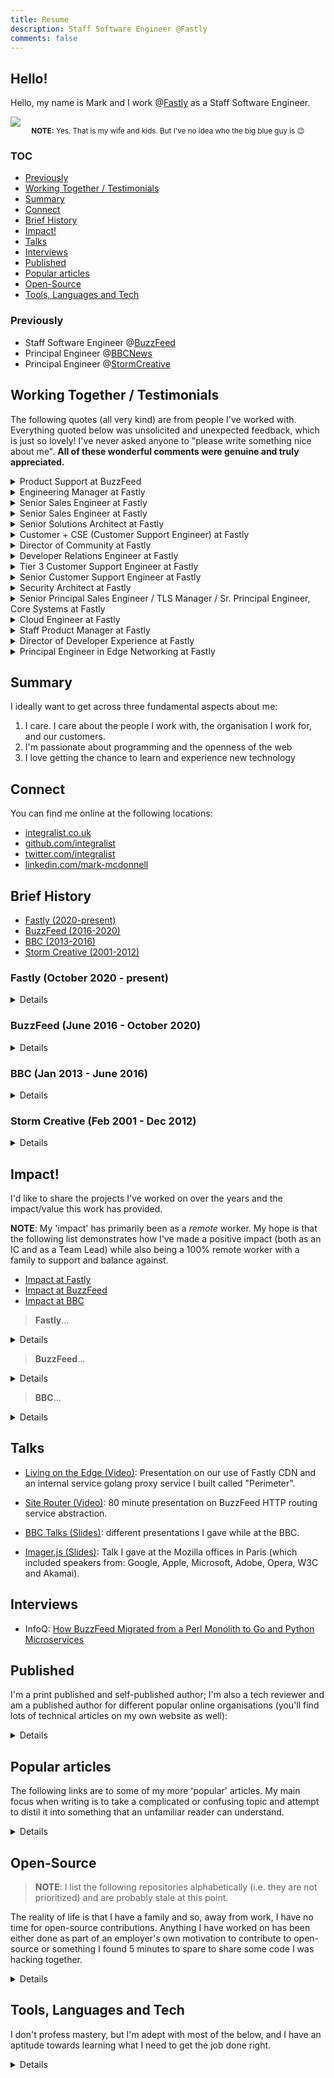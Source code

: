 ```yaml
---
title: Resume
description: Staff Software Engineer @Fastly
comments: false
---
```


## Hello!

Hello, my name is Mark and I work @[Fastly](https://www.fastly.com/) as a Staff Software Engineer.

<img src="../images/profile-2024.jpg" class="profile">
<center><small><b>NOTE:</b> Yes. That is my wife and kids. But I've no idea who the big blue guy is 😉</small></center>

### TOC

- [Previously](#previously)
- [Working Together / Testimonials](#working-together--testimonials)
- [Summary](#summary)
- [Connect](#connect)
- [Brief History](#brief-history)
- [Impact!](#impact)
- [Talks](#talks)
- [Interviews](#interviews)
- [Published](#published)
- [Popular articles](#popular-articles)
- [Open-Source](#open-source)
- [Tools, Languages and Tech](#tools-languages-and-tech)

### Previously

- Staff Software Engineer @[BuzzFeed](http://www.buzzfeed.com/)
- Principal Engineer @[BBCNews](http://www.bbcnews.co.uk/news)
- Principal Engineer @[StormCreative](http://www.stormcreative.co.uk/)


## Working Together / Testimonials

The following quotes (all very kind) are from people I've worked with. Everything quoted below was unsolicited and unexpected feedback, which is just so lovely! I've never asked anyone to "please write something nice about me". **All of these wonderful comments were genuine and truly appreciated.**

<details>
 <summary>Product Support at BuzzFeed</summary>

  > "As smart as developers are, they are not always good at explaining things in a way that makes human sense. not you. you are an exception. you are A+"  
  >
  > -- Product Support at BuzzFeed.
  
  I ❤️ this feedback. It came from someone I was mentoring. She was interested in getting a better understanding of how to design and architect software systems, and also how to know what types of questions she should ask when investigating technical incidents.
  
  Her feedback also hints at something bigger which I strive for: to help others to do their best work and to push/promote the good work other engineers do (including those from either a diverse background or minority).
</details>

<details>
 <summary>Engineering Manager at Fastly</summary>

  > "Hi Mark, your name keeps coming up (in a good way 😉) and I wanted to put a face to a name. Folks on the team like working with you. You're responsive and provide good and timely feedback."
  >
  > -- Engineering Manager at Fastly.
  
  I always aim to build meaningful relationships with the people I work with across an organisation. In doing so I hope to ensure that we are able to work as a cohesive unit, and provide great value to our users. But ultimately I like to be helpful (it makes me feel good), so this was a nice bit of unexpected feedback ❤️
</details>

<details>
 <summary>Senior Sales Engineer at Fastly</summary>

  > "Thanks, I'm amazed that you always deliver top notch answers."
  >
  > -- Senior Sales Engineer at Fastly.
  
  Funnily enough I actually _didn't_ have the answer they needed. I wanted to redirect this person to where I thought would be the best place for them to get a solution (so it included as much historical context, and as many signposts, as I could provide). 

A kind smile, a compassionate ear, and a bit of effort goes a long way in life.
</details>

<details>
 <summary>Senior Sales Engineer at Fastly</summary>

  > "Hey Man… you are a true powerhouse in fixing issues and handling customers… i’m truly impressed by you! Thanks and keep it up!"
  >
  > -- Senior Sales Engineer at Fastly.
  
  I work hard to ensure customers get the support they need. This feedback was the result of another example of my work ethic.
</details>

<details>
 <summary>Senior Solutions Architect at Fastly</summary>

  > Hey Mark, thanks again for releasing the 4.0.0 version, last week! The customer already provided positive feedback. It's a pleasure to work in such a smooth way! 🙇
  >
  > -- Senior Solutions Architect at Fastly.
  
  In this case my colleague was unfamiliar with writing Go and he was trying to contribute to a couple of different code bases that I was the core maintainer of, and for which I was helping guide him through and supporting/educating him on the various technical aspects of. It was a small change but one I really appreciated him taking the time to dig in and help implement.
</details>

<details>
 <summary>Customer + CSE (Customer Support Engineer) at Fastly</summary>

  > Thank you for your output and all the information you've provided. We really appreciate it. We have applied your latest release on all our production environments and it's looking great and there are no unexpected diffs in our Terraform plans anymore. Again, thank you for your time and your help to understand and resolve this issue as your insights were really helpful.
  >
  > -- Customer
  >
  > Hey Mark, just wanted to say thanks a lot for helping out with the Terraform issue, really appreciated! 🙂
  >
  > -- CSE (Customer Support Engineer) at Fastly
  
  We had a strange bug materialize in the Fastly Terraform provider that was causing some issues for customers. I investigated on behalf of CSE as I'm the core SME (Subject Matter Expert) for Terraform and I not only resolved the specific issue but managed to identify a couple of other unnoticed bugs elsewhere in the system which I worked cross-team to help get resolved.
  
  It was important to me that this customer (like all our customers) got their issues resolved as quickly as possible, with frequent updates to keep them in the loop and extra detailed explanations so they were better informed. It was a tough set of bugs to identify but I was pleased for the customer when they confirmed their services were all good again.
</details>

<details>
 <summary>Director of Community at Fastly</summary>

  > I want to call out this great thread in the fastly dev forum and give a huge bravo to @integralist for being there, being responsive, and guiding the customer to the solution. Overall the thread is `:chefkiss:` because... 
  >
  > * It makes for a great image optimization use case/support-driven tutorial.
  > * Is a display of how engaged our dev rel team is with the Community.
  > * Is a display of how smart and kind our users are.
  > * Uses the Fastly platform tools (like https://fiddle.fastly.dev/) to show our work!
  >
  > -- Director of Community at Fastly
  
  This was a really nice (and unexpected) compliment. I like to go the extra mile to ensure customers feel seen/heard and that they're supported (even if it means I can't give them an immediate answer and need to refer to another team's expertise first).
</details>

<details>
 <summary>Developer Relations Engineer at Fastly</summary>

  > I just wanted to say that the care and attention you're putting into this work is making me enjoy my work, and I appreciate you. 
  >
  > -- Developer Relations Engineer at Fastly
  
  I was touched by this feedback as I had been battling a particularly difficult project and this came at a time where I was emotionally and mentally exhausted. Just the pickup I needed 💖
</details>

<details>
 <summary>Tier 3 Customer Support Engineer at Fastly</summary>

  > I want to thank @integralist for always answering any questions I (or others) have with so much detail and attention. Your answers usually long and full of thought and for that I am extremely grateful!
  >
  > -- Tier 3 Customer Support Engineer at Fastly
  
  This was posted in a Fastly #gratitude Slack channel and got lots of nice emoji reactions to go with it 💖
</details>

<details>
 <summary>Senior Customer Support Engineer at Fastly</summary>

  > Thank you so much Mark for going above and beyond. I appreciate the details you provided.
  >
  > <...later the next day...>
  >
  > Wow, this is amazing work Mark! Thank you so much for this thorough analysis.
  >
  > -- Senior Customer Support Engineer at Fastly
  
  A customer had reported an issue that we initially were not able to replicate. But after some thorough debugging (through _multiple_ internal systems) I was able to identify, explain, and document the source of the problem, then provide a resolution for the customer.
</details>

<details>
 <summary>Security Architect at Fastly</summary>

  > Man, it’s nice working with you
  >
  > -- Security Architect at Fastly
  
  This certainly came out of nowhere 🙂. He needed a bunch of information related to some security work I was doing (I was [implementing SSO Single Sign-On using an OAuth PKCE flow for Fastly's CLI tool](https://github.com/fastly/cli/pull/1010)) so I gave it to him whilst also pointing out some oddities about the platform that I felt should be addressed.
</details>

<details>
 <summary>Senior Principal Sales Engineer / TLS Manager / Sr. Principal Engineer, Core Systems at Fastly</summary>

  > I wanted to share feedback from `<NAME>` of `<LARGE_CUSTOMER_IM_NOT_ALLOWED_TO_NAME>` to give you positive feedback on our Terraform provider vs `<COMPETITOR>`'s: 
  > 
  > "team were quite shocked at the difference between `<COMPETITOR>`'s Terraform approach and Fastly....Fastly was a lot simpler, and just as powerful. Express my gratitude to the team for making the Terraform provider so awesome!"
  >
  > -- Senior Principal Sales Engineer at Fastly.
  > 
  > It’s all @Integralist 😅
  > 
  > -- TLS Manager at Fastly
  > 
  > THIS 🔼
  > 
  > -- Sr. Principal Engineer, Core Systems
  >
  > Piling on here with `<ANOTHER_LARGE_CUSTOMER>` giving kudos to the TF provider. 🙂
  >
  > -- Cloud Engineering Manager
  
  I'm very grateful for this feedback, both from the customer and from my colleagues as I had been working really hard on improving the Terraform provider and up until that point hadn't felt that any one had noticed or cared, and so this helped boost my confidence in what I had been doing. 💛
</details>

<details>
 <summary>Cloud Engineer at Fastly</summary>

  > This level of investigation deserves a medal @integralist. Thank you so much for your time and deduction!
  >
  > -- Cloud Engineer at Fastly.
  
  A question was raised, which wasn't relevant to the channel it was brought up in but I didn't want this person to go away without the appropriate support. So as well as redirecting them to the correct channel and explaining why I was redirecting them, I then proceeded to explain the steps/processes I follow when trying to figure out the thing they were asking about. This led to a long thread of details and links to code and documentation. As much as I could provide as a helpful send off.
</details>

<details>
 <summary>Staff Product Manager at Fastly</summary>

  > Your code review is itself a work of art! Is there a hall of fame for code reviews.
  >
  > -- Staff Product Manager at Fastly.
  
  I take a lot of care in my PR reviews 😊.
</details>

<details>
 <summary>Director of Developer Experience at Fastly</summary>

  > Look… that was f***ing impressive. 👏  
  > Thank you so much!
  >
  > -- Director of Developer Experience at Fastly.
  
  A customer was having issues with one of our tools when using Windows. Fastly
  pulled out all the stops to get me the access I needed to investigate and
  debug the issue properly and I was able to get a fix in place in a few hours,
  helping the customer realise what an asset Fastly is to their workflow.
</details>

<details>
 <summary>Principal Engineer in Edge Networking at Fastly</summary>

  > You demonstrate, year in and year out, an excellent capacity to learn new
  > systems and languages, pick up the responsibility of managing and being
  > responsible for parts of our stack and technology and it looks like you work
  > smoothly and effortlessly with our colleagues both in person / zoom and in
  > slack / Jira / pull requests.  Thank you also for your regular, consistent
  > contributions and easy-going working demeanor.  This is the sort of
  > collegial professionalism and competence that makes Fastly a great place to
  > work.
  >
  > -- Principal Engineer in Edge Networking at Fastly.
</details>

## Summary

I ideally want to get across three fundamental aspects about me:

1. I care. I care about the people I work with, the organisation I work for, and our customers.
2. I'm passionate about programming and the openness of the web
3. I love getting the chance to learn and experience new technology

## Connect

You can find me online at the following locations:

- [integralist.co.uk](http://www.integralist.co.uk/)
- [github.com/integralist](https://github.com/integralist)
- [twitter.com/integralist](http://www.twitter.com/integralist)
- [linkedin.com/mark-mcdonnell](https://www.linkedin.com/in/mark-mcdonnell-08800565)

## Brief History

- [Fastly (2020-present)](#fastly-october-2020---present)
- [BuzzFeed (2016-2020)](#buzzfeed-june-2016---october-2020)
- [BBC (2013-2016)](#bbc-jan-2013---june-2016)
- [Storm Creative (2001-2012)](#storm-creative-feb-2001---dec-2012)

### Fastly (October 2020 - present)

<details>
 <summary>Details</summary>
 I was a former customer of Fastly, and had become well known for publishing probably the longest known article on the subject of Varnish, VCL and Fastly's implementation.

 I joined Fastly to work within its new (at the time) Developer Relations team helping to manage, support and be the core developer for their suite of API clients (inc. orchestration tools such as Terraform and Fastly's own [Terraform provider](https://github.com/fastly/terraform-provider-fastly), and the [Fastly CLI](https://github.com/fastly/cli)).

 While working within the Developer Relations team I had the opportunity to work on critical Rust projects such as https://fiddle.fastly.dev and to work cross-team to develop a new authentication model for customer services.

 In 2023 it became apparent that the tools I was responsible for maintaining were becoming even more important for our customers and so I was able to move from DevRel into my own dedicated team (Customer Developer Tools) to continue to support them without having to also support the various DevRel related projects and services.
</details>


### BuzzFeed (June 2016 - October 2020)

<details>
 <summary>Details</summary>
  I joined as a Senior Software Engineer as part of a new 'core' UK dev team. We were responsible for decommissioning a 10yr+ legacy Perl monolithic application stack over to individual Python and Go services.
  
  I was working primarily within BuzzFeed's OO-INFRA group, which sits somewhere in-between traditional infrastructure/operation teams and engineering teams building user facing products. Our motivations were to make the lives of our fellow engineers easier by building tools, services and abstractions that enabled them to work more quickly and efficiently.
  
  January 2018 BuzzFeed promoted me to Staff Software Engineer, after helping to design/architect, develop and maintain some of BuzzFeed's key infrastructure and software (CDN, caching strategies, routing behaviours, and security/authentication related concerns).
  
  January 2019 I moved over to the Core Infrastructure team (which consists of separate sub teams). I was part of the 'Infra Edge' team, and we were responsible for strengthening and securing our edge infrastructure and applications. The 'edge' is the surface area of our infrastructure that is in direct contact with the public internet. It includes DNS and the various services that accept ingress traffic from the Big Bad Internet. It is essential to our business that our Edge be a resilient and security-focused layer of our infrastructure.
  
  Each year I participated in different working groups and mentoring programs, and became part of the 'on-call' rota, and handled interactions with the Hackerone program.
  
  > **NOTE**: I'm a remote worker and my team resides primarily in New York, so good communication, focus and work ethic was essential.
</details>

### BBC (Jan 2013 - June 2016)

<details>
 <summary>Details</summary>

  I joined [BBC News](http://www.bbc.co.uk/news) as a client-side/mobile specialist within their Core News team. Within the year I had moved into a senior engineering role. The (then) Technical Lead for the BBC News Frameworks team requested I join them in order to help the organisation transition from its current platform over to one built upon the AWS platform.
  
  I started in the Frameworks team building and designing back-end architecture for different microservices hosted upon the AWS platform, and we developed these services primarily using JRuby. In October 2014, I was offered the role of Technical Lead.
  
  Near the end of 2015 I decided to change roles to Principal Software Engineer, as my previous role involved more meetings and handling line manager duties, whereas I wanted to focus my time more on helping my team solve technical problems.
</details>

### Storm Creative (Feb 2001 - Dec 2012)

<details>
 <summary>Details</summary>

  I started working at the agency [Storm Creative](http://www.stormcreative.co.uk/) straight out of college. I was always focused on learning and improving my skill set - both technical and communication skills - the latter helped me communicate better with both clients and other stakeholders/colleagues.
  
  I progressed upwards through the organisation, moving from initially being a client-side web developer (this included doing animations utilising ActionScript 3.0) to becoming a server-side developer (ASP.NET, PHP and Ruby), then onto becoming a Technical Lead across all projects and finally becoming the Digital Media Manager responsible for my own team of four engineers and overseeing all aspects of our projects.
</details>

## Impact!

I'd like to share the projects I've worked on over the years and the impact/value this work has provided.

**NOTE**: My 'impact' has primarily been as a _remote_ worker. My hope is that the following list demonstrates how I've made a positive impact (both as an IC and as a Team Lead) while also being a 100% remote worker with a family to support and balance against.

- [Impact at Fastly](#impact-fastly)
- [Impact at BuzzFeed](#impact-buzzfeed)
- [Impact at BBC](#impact-bbc)

<div id="impact-fastly"></div>

> **Fastly**...

<details>
 <summary>Details</summary>

  ### 2024

  - **What**: I wrote a document "Terraform validation for API modifications"
  that proposed a solution for how we can validate API changes against Terraform
  to prevent breaking changes making their way into production.  
	**Why**: There was an incident where a Fastly API introduced a breaking
  change that affected an application I was on-call for. It was a confusing bug
	and took a lot of time to investigate and identify and I was concerned for
  our customers and how they might be affected (especially considering how
  difficult Terraform can be to work with in general).  
    **Impact**: This proposal document kick-started a new initiative to ensure
  Terraform is treated as a first-class citizen within the Fastly ecosystem.

  - **What**: Redesigned internal boilerplate project used for create new
  Go services at Fastly.  
    **Why**: As part of my work within a new team (although I was the sole
  engineer for quite a while) I needed to get a new API application onboarded
  with an internal platform that exposes the API to the public internet. The
  recommendation was to use an internal boilerplate project, which turned out to
  be quite stale, un-maintained, and in need of a redesign.  
    **Impact**: Quite a few internal teams were onboarding onto the same
  platform around that time and were able to benefit from not only the improved
  tooling I built, the improved resiliency code I wrote, but also the in-depth
  documentation I wrote to provide context and understanding around how the
  platform itself functioned. Ultimately making it much easier for developers to
  onboard their Go applications.

  - **What**: I created a public tool for validating Fastly's Compute cache semantics ([code](https://gist.github.com/Integralist/87118a8f79d47aaf640c21149bf9d687)).  
    **Why**: Customers were having trouble understanding how HTTP cache semantics worked with the Fastly Compute platform (which at the time of writing doesn't have a HTTP cache API like Fastly's VCL product offering).  
    **Impact**: Customers are able to validate and understand how caching works with Compute. They can define a set of HTTP calls and see how they are cached, and can assert against the cacheability of the calls. This work also helped to identify a bug in the underlying HTTP caching implementation.  

  - **What**: I implemented a complete CI/CD pipeline using GitHub Actions, along with dynamic service creation for multiple environments using Terraform Cloud.  
    **Why**: We wanted to move towards Iac (Infrastructure as Code) and automated releases.  
    **Impact**: We're able to easily spin up environment specific instances of our service(s) and all the benefits of [Continuous Deployment](https://en.wikipedia.org/wiki/Continuous_deployment).  

  - **What**: I moved into a new team working exclusively on [Domainr](https://domainr.com/).  
    **Why**: It was felt my skill set would be ideal to help not only take over the project as the lead developer but to begin the planning, architecture and development on new features and products based around Domainr and its subject area.  
    **Impact**: Too early to say. But one month in and I'm very excited about the future.  

  - **What**: Implemented a solution to enable public repo forks to have access to GitHub Actions secrets.  
    **Why**: Fork PRs do not have access to GitHub Action secrets which makes validating the correctness of community contributed code much harder.  
    **Impact**: An authorised user (i.e. a contributor with WRITE access to the repo) can now comment `/ok-to-test sha=<SHA>` and this will trigger the CI to run with the correct secret(s) access.  

  - **What**: Built an interactive CLI prompt to generate OpenAPI schemas.  
    **Why**: Two reasons: the first was that developers were unfamiliar with OpenAPI and unsure how to write the schemas (the learning curve wasn't steep but substantial for busy devs), and second: we use our schemas for auto-generating API clients and so it was easy for developers to design schemas that would break the code-generation process or produce invalid client code.  
    **Impact**: Consistency in our OpenAPI schema design, which helped to improve the generated client code interface (so a much better developer experience) as well as reduced errors in the API clients overall.  

  ### 2023

  - **What**: Implemented production ready Single-Sign On (SSO) implementation in [Fastly CLI](https://github.com/fastly/cli) using [PKCE](https://pragmaticwebsecurity.com/articles/oauthoidc/from-implicit-to-pkce.html) (Proof Key for Code Exchange) OAuth flow (this was a follow-up to an earlier POC which was completely rewritten along with a project wide refactor to better support the integration).  
    **Why**: Part of a larger initiative to upgrade our authentication and authorization model, so that we can offer more features to customers.  
    **Impact**: Customers will get more flexible and advanced sign-in features.  

  - **What**: Implemented Wasm binary metadata annotations (i.e. data collection).  
    **Why**: Fastly and their customers have a mutual goal of attaining better visibility into what services have been deployed in production.     
    **Impact**: Customers gain insights to dimensionality such as by industry vertical and by scale (e.g. what Rust packages are Compute customers in the commerce industry with over 10k requests/sec using?). They also benefit from improved security vulnerability detection (e.g. Fastly is able to recommend package version upgrades).  
  
  - **What**: Asked to lead the internal 'API Versioning' Working Guild.  
    **Why**: Lack of direction meant we weren't making as much progress as the organisation would like.   
    **Impact**: I researched, documented and presented a slide deck that architected a complete (green field) solution for an automated API versioning system that used satellite systems to run a scheduled release cycle with a pull model to acquire individual API application metadata, which inturn would publish a new external consumer API interface version at the appropriate time (yeah, that was a mouthful I know 😄).  
  
  - **What**: Moved into a new "Customer Developer Tools" team, responsible for managing, developing and maintaining/supporting the various tools Fastly customers use to interact with our platform.  
    **Why**: My responsibilities were growing beyond the boundaries of the Developer Relations team.  
    **Impact**: I was able to focus more of my time and energy on supporting these critical customer developer tools.  
  
  - **What**: Invited to join internal API Working Guild.  
    **Why**: I'm the core maintainer for Fastly's Terraform provider(s), CLI and multiple API clients, so my insight and expertise in those areas were important for ensuring the quality of our new API design.   
    **Impact**: I've been able to help guide the design of the API to account for specialised consumer cases that otherwise would have been neglected.  
  
  - **What**: Rewrote Fastly's (very complex) Terraform provider from scratch (https://github.com/Integralist/terraform-provider-fastly-framework).  
    **Why**: New HashiCorp framework was incompatible with their previous SDK and so it was important we started migrating before HashiCorp published a deprecation notice.  
    **Impact**: Customers will benefit from a more modern provider implementation and a whole bunch of long standing bugs resolved.  
  
  ### 2022
  
  - **What**: Implemented a proof-of-concept [PKCE](https://pragmaticwebsecurity.com/articles/oauthoidc/from-implicit-to-pkce.html) (Proof Key for Code Exchange) OAuth flow for the [Fastly CLI](https://github.com/fastly/cli) ([example gist](https://gist.github.com/Integralist/76f8be7cd5bb6e75587d58146daf0ab5)).  
    **Why**: Part of a larger initiative to upgrade our authentication and authorization model, so that we can offer more features to customers.  
    **Impact**: Customers will get more flexible and advanced sign-in features.  
  
  - **What**: Implemented a new code-generated Go API client with the help of [openapi-generator.tech](https://openapi-generator.tech).  
    **Why**: Part of a larger initiative to use the OpenAPI specification to code-generate language API clients.  
    **Impact**: We have a lot of customers interested in Go who are now able to interact with our platform.  
  
  - **What**: I was the SME (Subject Matter Expert) on a cross-team collaboration for supporting custom headers in healthchecks for Terraform.  
    **Why**: An important customer required this feature as part of a large-scale event.  
    **Impact**: We completed the project ahead of schedule and the event was a success.  
  
  - **What**: Implemented a solution to reduce API calls in the Fastly Terraform provider ([PR](https://github.com/fastly/terraform-provider-fastly/pull/593)).  
    **Why**: The provider was making unnecessary API calls that was causing network and performance problems, and was affecting our platform reliability.  
    **Impact**: I reduced the time for a 'plan' (and the time it takes to run the integration tests) by ~70%! This improves the quality of life for our customers, while also helping to protect the Fastly API, and benefits the developers working on the provider.  
  
  - **What**: Implemented a new code-generated Rust API client with the help of [openapi-generator.tech](https://openapi-generator.tech).  
    **Why**: Part of a larger initiative to use the OpenAPI specification to code-generate language API clients.  
    **Impact**: We have a lot of customers interested in Rust who are now able to interact with our platform.  
  
  - **What**: Implemented retry behaviour for critical section of [customer facing platform software](https://fiddle.fastlydemo.net).  
    **Why**: A hard to reproduce, and intermittent, network failure was causing services to restart at the infrastructure layer, which was a slow and costly process.  
    **Impact**: Developers wouldn't waste cycles having to manually re-start flaky/failing CI jobs, and a large reduction in service remediation latency.  
  
  - **What**: Designed a [PKCE](https://pragmaticwebsecurity.com/articles/oauthoidc/from-implicit-to-pkce.html) (Proof Key for Code Exchange) OAuth flow for existing authentication systems.  
    **Why**: We wanted all our public clients to be able to support OAuth.  
    **Impact**: We increase the security and flexibility of our authentication systems.  
  
  - **What**: Designed and developed a CLI based strategy (in [go](https://go.dev/)) for integrating an OAuth user flow. This included co-authoring the relevant Rust work (in a separate internal auth service) to support different Fastly clients (i.e. a client might be one of Fastly's existing web properties like [developer.fastly.com](https://developer.fastly.com) or the [Fastly CLI](https://github.com/fastly/cli)).  
    **Why**: Users of the Fastly CLI could not configure more than one token. This would mean the token typically, for convenience, would be a long-lived token (e.g. no expiry). This was a tedious flow for users as they needed to manually interact with different areas of the Fastly UI before then having to go back to the CLI to apply a token.  
    **Impact**: Users have a slick and easy authentication flow that is more secure and provides better best practices (i.e. using short-lived tokens that regenerate frequently).  
  
  - **What**: Developed features and bug fixes for, as well as managed and coordinated, [a major v1.0.0 release of the Fastly Terraform provider](https://github.com/fastly/terraform-provider-fastly/releases/tag/v1.0.0).  
    **Why**: The provider had been at 0.x for the past couple years and more generally was not in a great state.  
    **Impact**: A greatly simplified user experience (UX) via a more consistent interface, the fixing of multitude bugs, and resolving a potential issue that otherwise could trigger data loss, resulted in a much improved product for Fastly customers.  
  
  > "This is a HUGE milestone for the provider, it's come a long way since we adopted it and we've always been building up to being able to cut this v1 release.
  >
  > Congrats to @integralist for his hard work, dedication, and commitment to navigate us through this project."
  >
  > -- **Principal Engineer @Fastly**
  
  ### 2021
  
  - **What**: Migrated from Travis CI to GitHub Actions, which included general refactoring of scripts, implementing reusable jobs and figuring out how to efficiently persist data between jobs (I also added lots of internal documentation).  
    **Why**: To reduce complexity in our CI/CD pipelines.  
    **Impact**: Our CI is much easier to understand, maintain and contribute to for internal staff (I also [wrote about GitHub Actions](/posts/github-actions/) as a side-effect).  
  
  - **What**: Published a [best practices guide](https://developer.fastly.com/learning/integrations/orchestration/terraform/) for writing Terraform using the Fastly Terraform provider.  
    **Why**: We noticed an increase in customer support queries related to Terraform and it being a complex topic to understand.  
    **Impact**: Customers reported an appreciation for the official guidance as it helped to elucidate an otherwise confusing combination of tools and concepts.  
  
  - **What**: Acted as an ambassador for Fastly support on Stack Overflow ([Fastly Stack Overflow profile](https://stackoverflow.com/users/14849316/integralist)).  
    **Why**: To help the community of Fastly users.  
    **Impact**: We unblocked customers and enabled them to become productive, as well as generally feeling supported.  
  
  - **What**: I designed, wrote and coordinated the release of a Terraform training module that also focuses on integration with Fastly.  
    **Why**: We had noticed an ever growing increase in interest with Terraform.  
    **Impact**: Our customers can feel confident and supported when thinking of managing their services using Terraform.  
  
  - **What**: Wrote a custom golang program to parse a bunch of OpenAPI schemas and to auto-generate a golang based API client.  
    **Why**: To identify potential problems with our OpenAPI schemas and whether we can offer custom generated API clients to our customers.  
    **Impact**: We have a viable solution that will ensure our API endpoints and API clients stay in-sync with minimal effort/cost.  
  
  - **What**: Defined a new retro process.  
    **Why**: There was none defined.  
    **Impact**: We now have effective and valuable retros 🎉.  
  
  ### 2020
  
  - **What**: Reaching out to our customers (and _potential_ customers).  
    **Why**: To help answer complex questions related to the fastly platform.  
    **Impact**: The fastly organisation is more approachable and better understood from a technical perspective.  
  
  - **What**: Coordinated wide net of user feedback (both internally and externally).  
    **Why**: To help drive decisions around which API client libraries we should maintain (or which new languages to support).  
    **Impact**: We have a clearer understanding of where we should focus our resources.  
</details>

<p></p>
<div id="impact-buzzfeed"></div>

> **BuzzFeed**...

<details>
 <summary>Details</summary>

  ### 2020

  - **What**: worked across different teams promoting certain patterns to help reduce our logs (e.g. sampling 2xx's & single-log context middleware for http servers).  
    **Why**: we had started to exceed our cost agreements with our metric/log aggregation provider.  
    **Impact**: managed to reach our log production goal, while having the opportunity to work and share ideas with lots of different teams across the org.  
  
  - **What**: I was the sole engineer designing, communicating (via RFC process) and building a global rate limiting feature ([read my post about it](/posts/rate-limiting-at-the-cdn-edge/)) that integrated at different layers of our infrastructure (CDN, Routing + a new 'rate control' service).  
    **Why**: teams across the organization were struggling to handle rate limiting within their services and Core Infrastructure (the team I work in) found through user feedback that this would be a valuable task to take on.  
    **Impact**: I was able to release [a feature](/posts/rate-limiting-at-the-cdn-edge/) that provided our organization with DoS level protection at 'the edge' (e.g. reduced load on our internal infrastructure) while decoupling rate limiting logic from our critical path, along with granular client identification context to be more useful than a simple IP deny list.  
  
  - **What**: spent three weeks tackling problem of metric production across ~600 microservices.  
    **Why**: we had run over our allotted threshold
    **Impact**: we saved the company ~$40k! We also educated ourselves greatly on how our provider determines 'custom metrics' and how to better use distribution metrics over standard histograms.  
  
  - **What**: wrote Python script that parsed any metrics produced by our ~600 microservices and cross-referenced them against our ~1000 dashboards and ~1000 monitors to identify which metrics were actually used.  
    **Why**: in the face of the Covid-19 pandemic we needed to reduce our metric costs.  
    **Impact**: teams were able to run the script to efficiently identify unused metrics, and it provided direct links to the relevant monitors and dashboards (and even the specific graphs within those dashboards).  
  
  - **What**: Implemented 'graceful shutdown' within shared libraries for HTTP servers written in Go/Python.  
    **Why**: EC2 updates (for servers we manage under ECS) were causing containerized services to fail.  
    **Impact**: The use of graceful shutdowns meant in-flight requests had time to complete once receiving a SIGTERM to the service by EC2.  
  
  ### 2019
  
  - **What**: Created an RFC for an updated Disaster Recovery plan.  
    **Why**: Our 'Plan Z' (static rendering) approach wasn't clear to some teams/influencers.  
    **Impact**: Summarized our current disaster recovery approach (i.e. in most cases relying on serve-stale) and highlighted the ways we were building confidence in our Plan Z approach by smoke testing the behaviours on a regular basis. As well as documenting possible active:active CDN approaches where an alternative provider supports a programmatic edge comparable to Fastly.  
  
  - **What**: Refactored and rewrote our static rendering 'disaster recovery' edge logic/process.  
    **Why**: Modifications to our VCL for serving custom error pages from the edge had broken legacy DR logic that would attempt to pull error pages from AWS S3.  
    **Impact**: Improved maintainability, understanding, effectiveness, resilience.  
  
  - **What**: Consolidated different debug headers and query parameters.  
    **Why**: As the list of services along a request path increased (we introduced different proxies) the number of debug entry points increased.  
    **Impact**: Reduced ~4 different debug entry points to 1, allowing engineers to more efficiently access the information they needed.  
  
  - **What**: Implemented new endpoint that directs traffic to a custom instance of [httpbin](https://httpbin.org/).  
    **Why**: To enable engineers to test specific scenarios and behaviours of different aspects of our system.  
    **Impact**: Teams are able to debug how different proxies will affect the request flow, and can now test different areas of our CDN logic (such as verifying if we're serving stale when expected).  
  
  - **What**: Defined service contracts ([example](https://gist.github.com/524be67b0b33e8087dd67a5a6af9b3c5)).  
    **Why**: Complex services (such as in technical areas teams were unfamiliar with) could behave like black boxes.  
    **Impact**: Provided service consumers with a clear definition of expectations, enabling teams to better understand what a service would do for them.  
  
  - **What**: Wrote [a guide to HTTP caching](/posts/http-caching/).  
    **Why**: As engineers we have a responsibility to understand the platform we write software for.  
    **Impact**: Shared understanding of how to properly use HTTP caching directives.  
  
  - **What**: Extended OpsBot Slackbot application with `/oncall` command and generate reports that are dynamically added to incident document in Google Drive.  
    **Why**: Seemed like a useful feature to add as part of HackWeek.  
    **Impact**: People 'on-call' can now track what they work on and generate a report which becomes a permanent record.  
  
  - **What**: Built (go based) CDN smoke test verification service.  
    **Why**: Migration of behaviours from CDN to new Perimeter service was proving complicated.  
    **Impact**: Able to verify existing behaviours, and deploy more confidently when the smoke tests continue to pass.  
  
  - **What**: Documented specific definitions for [SLI, SLO, SLA](https://gist.github.com/b9aa8e225ade0f78fcb57e1852627785).  
    **Why**: To help people understand what these terms mean and why they are useful.  
    **Impact**: Engaged more teams in defining SLA's for their services along with their own internal SLI/SLO's.  
  
  - **What**: Planned and designed project to migrate VCL logic from CDN layer to a new 'perimeter' service.  
    **Why**: Reduce the amount of custom routing and behavioural logic within our CDN (which is a 'black box' for most engineers).  
    **Impact**: Enabled BuzzFeed's ability to failover to a different CDN provider, thus avoiding vendor lock-in and improving our CDN resilience.  
  
  - **What**: Implemented CLI command for authenticated purging of URLs in Python.  
    **Why**: To enable BuzzFeed staff (inc. tech support) to purge a given URL.  
    **Impact**: Reduced the number of 'blessed' users given direct access to our CDN control panel, thus reducing the scope of potential user mistakes for a critical piece of our infrastructure.  
  
  - **What**: Locked down purging of individual CDN URLs to authentication by API key.  
    **Why**: Avoid bad actors engineering a distributed attack of our cache nodes.  
    **Impact**: Increased platform resilience to cache dropping exploits.  
  
  - **What**: Moved to 'Core Infra' (specifically the Infra Edge) team.  
    **Why**: To increase the security and resilience of our Edge.  
    **Impact**: Excitement from everyone in Core Infra to have me onboard. Seems my reputation preceded me ❤️
  
  ### 2018
  
  - **What**: I replaced BuzzFeed's use of NGINX+ (an expensive commercial product used as part of a critical piece of BuzzFeed's infrastructure) with the open-source version.  
    **Why**: This was a [hack week project](../../pdfs/hackweek_2018_nginx.pdf). It took one day to develop the changes, one day to test and verify behaviours in a staging environment, followed by a quick rollout to production.  
    **Impact**: This saved the organization $60,000 a year in licensing fees.  
  
  - **What**: Designed and co-implemented new authentication system built in Python on top of AWS Cognito.  
    **Why**: We needed to decommission a legacy authentication system coupled to a 10yr+ monolithic Perl application.  
    **Impact**: Enabled more services to offer authentication, thus allowing more community driven features across our products.  
  
  - **What**: Built a Python package that wraps scrypt.  
    **Why**: Provide a consistent interface when requiring a hashing function.  
    **Impact**: Engineers unfamiliar with security protocols (e.g. hashing mechanisms or the difference between that and encryption) could use hashing without having to understand the implementation.  
  
  - **What**: Helped promote the benefits of Kim Scott's 'Radical Candor', Marshall Rosenberg's 'Nonviolent Communication' and Fred Kofman's 'Authentic Communication' to different teams across BuzzFeed.  
    **Why**: Effective, clear and compassionate communication benefits everyone.  
    **Impact**: Teams were becoming more productive with the increased confidence to give the most appropriate and direct feedback necessary to catch both interpersonal issues and address team concerns.  
  
  - **What**: Introduced Wednesday lunch videos/presentations.  
    **Why**: To motivate and inspire our development teams.  
    **Impact**: People had fun listening to interesting topics (not all tech related), and having a source of conversation and discussion beyond the lunch hour and in some cases helped to inspire changes that fed back into the company.  
  
  - **What**: Designed and implemented a Python Tornado web handler decorator responsible for acquiring/caching/revalidating an asymmetrical public key.  
    **Why**: To protect services from unauthenticated access (the public key used to sign JWTs provided by an authentication proxy we had built in Go).  
    **Impact**: Helped engineers to integrate with our custom built authentication service and provide a consistent experience across the platform.  
  
  - **What**: Co-designed and co-implemented a Go based reverse proxy acting as an authentication layer infront of BuzzFeed services.  
    **Why**: Part of a plan to decommission our legacy authentication system.  
    **Impact**: The use of JWTs helped to develop a stateless system for providing authenticated access to services, thus making the system easier to reason about, and enabled teams to decouple themselves from our legacy Perl stack.  
  
  ### 2017
  
  - **What**: Implemented README validator in Python.  
    **Why**: As part of BuzzFeed's "Better Docs" initiative (of which I was a core member of its Working Group).  
    **Impact**: This helped BuzzFeed to track the success of its new "Doc Day" event, which supports staff across the org in reviewing and improving software documentation.  
  
  - **What**: Led the effort to document, improve, and educate others on the state of BuzzFeed's monitoring.  
    **Why**: Our monitoring system was noisy, which made going on-call a much more stressful proposition.  
    **Impact**: I also wrote a [community blog post](/posts/monitoring-best-practices/) sharing and explaining a lot of what we did, along with sharing [a template Runbook](https://docs.google.com/document/d/1eaT9KMam5zq7lT-5OVz9T91RJQUx-qx2q6WnKSvxC_U/edit?usp=sharing) for operational safety.  
  
  - **What**: Core member of the BuzzFeed “Better-Docs” Working Group.  
    **Why**: We aim to improve documentation and its discoverability for BuzzFeed Tech.  
    **Impact**: We standardized the doc formats, the creation and maintenance of doc tooling, and continued to educate ourselves and the BF Tech community about the importance of good documentation.  
  
  - **What**: Tech Lead for the Site Infra 'Resilience' team.  
    **Why**: Necessary to help improve the stablity and resilience of BuzzFeed's existing services while helping to educate development teams on the best practices.  
    **Impact**: We designed a disaster recovery strategy specific for BuzzFeed's needs (called 'Plan Z') which helped document failure scenarios and failovers for our service providers (alongside that primary task we helped improve the resilience for BuzzFeed services).  
  
  - **What**: Built an operations Slackbot in Go.  
    **Why**: I developed this as part of BuzzFeed's 'Hack Week'.  
    **Impact**: Enabled all BuzzFeed staff (whether technical or not) to spin up either a public or private incident channel in Slack, while allowing interested parties to be auto-invited based upon an emoji reaction implementation. The tool also allowed people to search for operational runbooks stored within our organizations Google Drive.  
  
  - **What**: Designed and implemented a round-robin, multi-cloud provider nginx solution for serving static assets.  
    **Why**: To help provide greater resilience when serving client-side static assets such as images or scripts.  
    **Impact**: The tooling we built around this implementation helped to make the process of deploying and serving static assets efficiently much easier.  
  
  - **What**: Technical Lead and architect for a dynamic video player service.  
    **Why**: To enable asynchronous editor workflows.  
    **Impact**: Enabled flexible video selection for end users, while helping to promote BuzzFeed's own brand of video content away from YouTube (which would otherwise require us to lose potential profit).  
  
  - **What**: Designed and implemented [a Go CLI tool for deploying Fastly VCL changes](https://github.com/integralist/go-fastly-cli).  
    **Why**: The existing process for deploying Fastly VCL was manual and time consuming, and prone to mistakes.  
    **Impact**: Helped unblock engineers who needed a more efficient way to rollout changes, while allowing them to diff and validate changes locally without having to sign-in to Fastly's otherwise confusing UI.  
  
  - **What**: Refactored existing HTTP Cache Client Python package.  
    **Why**: Original design was a facade around a multi-tiered cache abstraction over a Python HTTP client. This proved to be too limiting for engineers.  
    **Impact**: Utilized an Adapter pattern internally to provide a unified interface, thus making it easier to provide custom HTTP clients instead of locking the caller down to a single client type.  
  
  - **What**: Implemented GitHub hook mechanism for detecting API changes and generating updated documentation.  
    **Why**: Documentation would often go stale because engineers would make changes but not re-run the rendering tools to generate new docs.  
    **Impact**: Enabled engineers to make changes without having to think about generating new documentation or having to know how to use the tools for generating documentation.  
  
  - **What**: Refactored legacy VCL code and spent time building necessary abstractions.  
    **Why**: Original code was difficult to understand and meant a blessed set of engineers understood how it all worked.  
    **Impact**: Opened up the CDN to more engineers and helped to provide abstractions (such as for logging) to make working with VCL easier for those new to the language.  
  
  ### 2016
  
  - **What**: Migrated Fastly’s version of varnish/vcl 2.x to standard 4.1.  
    **Why**: Support switching to an alternative backup CDN.  
    **Impact**: Strengthened our relationship with Site Reliability, while also building confidence in a failover CDN.  
  
  - **What**: Designed and implemented generic GitHub Pull Request template file.  
    **Why**: Consistency and standardization of how to structure pull requests. We based the final format was on an [old blog post](/posts/github-pull-request-formatting/) I wrote (back before GitHub offered their template feature).  
    **Impact**: Clearer problem/solution descriptions that enabled engineers not familiar with the services to understand the changes proposed.  
  
  - **What**: Implemented a smoke test scheduler service in Python.  
    **Why**: Catch regressions with BuzzFeed's primary routing service.  
    **Impact**: Helped engineers to identify integration problems where routing changes would have adverse unexpected effects.  
  
  - **What**: Led development across a global team (primarily US based), and the rollout of a new critical routing service.  
    **Why**: The routing behaviours for BuzzFeed was accessible to a set of engineers who understood the CDN and VCL.  
    **Impact**: Enabled the entire engineering department to make routing changes based on complex sets of dynamic input and requirements via a simple config driven workflow.  
  
  - **What**: Porting of Perl services over to Python [BFF](http://samnewman.io/patterns/architectural/bff/) services.  
    **Why**: Decommission of 10yr+ monolithic Perl application.  
    **Impact**: Increased BuzzFeed's recruitment opportunities by expanding the amount of services written in Python (compared to hiring Perl developers), as well as improving the code quality of those services migrated.  
  
  - **What**: Proposed usage of specific Python linters and related tooling.  
    **Why**: Code consistency and easier debugging of code.  
    **Impact**: Improved code quality.  
</details>

<p></p>
<div id="impact-bbc"></div>

> **BBC**...

<details>
 <summary>Details</summary>

  ### 2016

  - **What**: Defined "[The Perfect Developer Qualities](https://gist.github.com/Integralist/3f8089345a1236b374a7a5b8a13591a1)".  
    **Why**: To inspire and motivate my colleagues.  
    **Impact**: Engineers from across the organization reached out to me to share their thoughts, feedback and general appreciation for the time and consideration (as well as the obvious past experience) that led to this ideal list of character traits.  
  
  - **What**: Released the open-source project [go-elasticache](https://github.com/Integralist/go-elasticache).  
    **Why**: Share useful tools that would benefit others.  
    **Impact**: Improved the developer experience when working with AWS's ElastiCache service.  
  
  - **What**: Led performance testing, analysis and resolution of scaling issues for the BBC's internal "Mozart" platform (written in Ruby).  
    **Why**: Network bottlenecks were causing issues during load testing.  
    **Impact**: Helped to identify specific service within the architecture that resulted in it being rewritten in Go and thus resolving the scaling performance issues.  
  
  - **What**: Implemented simple, yet performant, URL monitoring system in Bash called [Bash Watchtower](/posts/bash-watchtower/).  
    **Why**: Previous version was a complicated and over engineered Node application (a colleagues pet project, and no one in the organization used Node at the time). Being full of NPM packages made installing and running it a slow process.  
    **Impact**: Improved deployment speed, helped other engineers understand the code base by using a language they were more familiar with, and simplified the code.  
  
  - **What**: Created and led BBC News "Coding and Architecture" working group.  
    **Why**: We were responsible for teams following best practices.  
    **Impact**: Improved the quality of new services developed, and helped us to communicate with a wider range of the organization.  
  
  - **What**: Co-designed and co-implemented the BBC News "Mozart" platform.  
    **Why**: Simplify the ability to build up dynamic page composition.  
    **Impact**: Enabled teams to build up complex pages of individual components. It also helped path the way for the organization to move away from internal hosted system to the AWS platform, while enabling developers to use easier languages and tools.  
  
  ### 2015
  
  - **What**: Represented BBC at AWS' week long re:Invent technical conference in Las Vegas.  
    **Why**: To learn more about the new AWS services that could benefit the organization.  
    **Impact**: Networking with lots of different companies and helping to promote the work that the BBC does (specifically the engineering arm of the organization).  
  
  - **What**: Co-designed and co-implemented a Go based CLI tool called "Apollo".  
    **Why**: Abstract away certificate based authentication to internal APIs.  
    **Impact**: Enabled teams to deploy services to the AWS platform.  
  
  - **What**: Team Lead for BBC News Frameworks team.  
    **Why**: To help my team grow and to learn.  
    **Impact**: Helped to promote a large segment of my team into senior position roles.  
  
  - **What**: Won "Connecting the News" Hack Day event.  
    **Why**: Event for different news organizations to come together around a shared data source (provided by the BBC) and to see what interesting tools and services can enhance that data.  
    **Impact**: Networking with engineering teams across different news platforms helped to inform potential ideas for our own services. Showcased BBC News as a great place to work.  
  
  - **What**: Released BBC Newsbeat v2.  
    **Why**: First fully AWS product from BBC News.  
    **Impact**: Started the movement of services from using an internal hosting platform onto the AWS platform.  
  
  - **What**: Tech Lead for General Elections.  
    **Why**: The General Elections was a big event for BBC News.  
    **Impact**: Successful build, deploy and monitoring of election reporting platform.  
  
  - **What**: Rebuilt and migrated BBC's Market Data to AWS using the BBC's open-source Alephant framework, of which I was a co-author.  
    **Why**: Fix an old and un-maintained, yet critical, data service.  
    **Impact**: Modernized and improved this essential financial market service for its stakeholders and enabled further extension by other engineering teams.  
  
  ### 2014
  
  - **What**: Designed and implemented "Jello" which was an internal synchronization service between Trello and Jira.  
    **Why**: Teams preferred to use Trello, while the rest of the organization was using an old version of Jira.  
    **Impact**: Teams benefited from the speed and feature set of Trello without having to manually track tasks back into Jira for the rest of the organizations visibility.  
  
  - **What**: Won "Most innovative use of Technology" BBC News Award (Docker CI).  
    **Why**: Legacy Jenkins CI required a centralized operations team.  
    **Impact**: Enabled teams to build and deploy software using any language or platform supported by Docker.  
  
  - **What**: Won "Best Public Relations of the Year" BBC News Award (Pro Vim).  
    **Why**: I like writing and sharing information that helps people be more proficient with the tools they use.  
    **Impact**: Book was well received and opened the Vim editor to wider range of engineers.  
  
  - **What**: Co-designed and co-implemented cloud based distributed load testing tool.  
    **Why**: Existing solutions weren't able to scale with our platform.  
    **Impact**: Enabled engineers to load test their services at scale and identify performance bottlenecks.  
  
  - **What**: Organized public speaking event with [Sandi Metz](http://www.sandimetz.com/).  
    **Why**: To build an engineering network event for the London tech community.  
    **Impact**: London tech community got to see an otherwise often unseen internal look at BBC engineering talent and were able to discuss topics of interest.  
  
  ### 2013
  
  - **What**: Voted "Developer of the Year" at the BBC News awards.  
    **Why**: I had made sure to reach out and affect in a positive way every single aspect of the business and to make a real difference to the developer community within the BBC.  
    **Impact**: A genuine sense of pride that I was able to achieve what I set out to do: make a difference.  
  
  - **What**: Led development of the BBC News 'responsive navigation' redesign.  
    **Why**: Part of the new BBC UX rebranding.  
    **Impact**: Resulted in communication with product, design and engineering teams across the entire breadth of the BBC platform. Leading to a new responsive navigation that was able to accommodate all perspectives and requirements.  
  
  - **What**: Invited to [speak at Mozilla offices in Paris](https://speakerdeck.com/integralist/bbc-news-responsive-images).  
    **Why**: To discuss the BBC News responsive images technique to browser vendors such as Apple, Microsoft, Opera, Mozilla and Google.  
    **Impact**: I was able to establish myself as a person of interest to this organizations and an expert in the field when it came to client-side development.  
  
  - **What**: Implemented new BBC UX framework.  
    **Why**: The BBC brand was undergoing a organization wide redesign.  
    **Impact**: This was a long and deliberate implementation and rollout process that helps re-establish BBC News as a leader in the responsive mobile development space and helped showcase BBC News engineering talents.  
  
  - **What**: Implemented new BBC [responsive images solution](https://github.com/BBC-News/Imager.js/).  
    **Why**: Scalable and responsive images was not widely supported by browsers with native APIs, requiring the development of custom solutions.  
    **Impact**: [Public BBC News post](http://responsivenews.co.uk/post/58244240772/imagerjs) proposed our solution to the then difficult problem of how best to serve images in a scalable way to browsers and mobile devices.  
  
  - **What**: Introduced the use of [GruntJS](http://gruntjs.com/).  
    **Why**: Using Ruby and Rake although engineers were unfamiliar with the language and were afraid to make changes or to build new tasks.  
    **Impact**: Improved the ability of engineers to automate project tasks using JavaScript.  
  
  - **What**: Member of the [BBC's GEL Responsive Working Group](http://www.bbc.co.uk/gel/).  
    **Why**: To hear different engineering perspectives on how best to develop new UX designs.  
    **Impact**: Simplified specific aspects of GELs design.  
</details>

## Talks

- [Living on the Edge (Video)](https://www.youtube.com/watch?v=Qz-sck-WIUQ): Presentation on our use of Fastly CDN and an internal service golang proxy service I built called "Perimeter".

- [Site Router (Video)](https://www.youtube.com/watch?v=md4de3RyN-8): 80 minute presentation on BuzzFeed HTTP routing service abstraction.

- [BBC Talks (Slides)](https://slides.com/markmcdonnell/): different presentations I gave while at the BBC.

- [Imager.js (Slides)](https://speakerdeck.com/integralist/bbc-news-responsive-images): Talk I gave at the Mozilla offices in Paris (which included speakers from: Google, Apple, Microsoft, Adobe, Opera, W3C and Akamai).

## Interviews

- InfoQ: [How BuzzFeed Migrated from a Perl Monolith to Go and Python Microservices](https://www.infoq.com/articles/buzzfeed-microservices-migration)

## Published

I'm a print published and self-published author; I'm also a tech reviewer and am a published author for different popular online organisations (you'll find lots of technical articles on my own website as well):

<details>
 <summary>Details</summary>

  ### Apress
  
  - [Pro Vim](http://www.apress.com/9781484202517) (Nov 2014)
  - [Tmux Taster](http://www.apress.com/gb/book/9781484207765) (Nov 2014)
  - [Quick Clojure: Effective Functional Programming](http://www.apress.com/9781484229514) (August 2017)
  
  ### Packt
  
  - Tech Reviewer [Grunt Cookbook](https://www.packtpub.com/web-development/grunt-cookbook) (May 2014)
  - Tech Reviewer "Troubleshooting Docker" (May 2015)
  
  ### LeanPub
  
  - [Programming in Clojure](https://leanpub.com/programming-clojure/) (Jul 2015)
  - [Python for Programmers](https://leanpub.com/pythonforprogrammers) (Jun 2016)
  
  ### Fastly Blog
  
  **Author Overview**:  
  [https://www.fastly.com/blog/mark-mcdonnell](https://www.fastly.com/blog/mark-mcdonnell)
  
  - [How to configure your Fastly services with Terraform](https://www.fastly.com/blog/how-to-configure-your-fastly-services-with-terraform)
  - [Bootstrap a Compute@Edge project with Fastly Fiddle](https://www.fastly.com/blog/bootstrap-a-compute-edge-project-with-fastly-fiddle)
  - [Compute@Edge: Go support has arrived!](https://www.fastly.com/blog/compute-edge-go-support-has-arrived)
  
  ### Fastly dev.to
  
  - [Better Fastly API clients with OpenAPI Generator](https://dev.to/fastly/better-fastly-api-clients-with-openapi-generator-3lno)
  - [How Fastly deploys Gatsby CMS websites to GCS using GitHub Actions](https://dev.to/fastly/how-fastly-manages-its-software-with-github-actions-3p0i)
  
  ### BuzzFeed Tech
  
  - I wrote a three part series on BuzzFeed's core HTTP routing service (built upon NGINX+) called "Scalable Request Handling: An Odyssey":
    - [Part 1](https://tech.buzzfeed.com/scalable-request-handling-an-odyssey-part-1-d91a295af4d8)
    - [Part 2](https://tech.buzzfeed.com/scalable-request-handling-an-odyssey-part-2-ad2433b2f6ed)
    - [Part 3](https://tech.buzzfeed.com/scalable-request-handling-an-odyssey-part-3-c29aac9c39a)
  
  ### InfoQ
  
  - Interview: [How BuzzFeed Migrated from a Perl Monolith to Go and Python Microservices](https://www.infoq.com/articles/buzzfeed-microservices-migration)
  
  ### NET Magazine
  
  - [8 ways to improve your grunt set-up](http://www.creativebloq.com/tutorial/8-ways-improve-your-grunt-set-111413407) (Nov 2014) ([PDF](https://dl.dropboxusercontent.com/u/3687270/NetMag%20-%20Grunt.pdf))
  - [DalekJS vs CasperJS](https://dl.dropboxusercontent.com/u/3687270/NetMag%20-%20Dalek%20vs%20Casper.pdf) (Nov 2013)
  
  ### Smashing Magazine
  
  - [My author page](http://coding.smashingmagazine.com/author/mark-mcdonnell/)
  - [Building Software with Make](http://www.smashingmagazine.com/2015/10/building-web-applications-with-make/)
  - [How To Build A CLI Tool With Node.js And PhantomJS](http://coding.smashingmagazine.com/2014/02/12/build-cli-tool-nodejs-phantomjs/)
  - [How To Build A Ruby Gem With Bundler, TDD, Travis CI & Coveralls, Oh My!](https://www.smashingmagazine.com/2014/04/how-to-build-a-ruby-gem-with-bundler-test-driven-development-travis-ci-and-coveralls-oh-my/)
  
  ### NetTuts
  
  - [My author page](http://tutsplus.com/authors/mark-macdonnell)
  - [Testing Your Ruby Code With Guard, RSpec & Pry (Part 1 - Ruby/Guard/RSpec)](http://code.tutsplus.com/tutorials/testing-your-ruby-code-with-guard-rspec-pry--cms-19974)
  - [Testing Your Ruby Code With Guard, RSpec & Pry (Part 2 - RSpec/Pry/Travis-CI)](http://code.tutsplus.com/tutorials/testing-your-ruby-code-with-guard-rspec-pry-part-2--cms-20290)
</details>

## Popular articles

The following links are to some of my more 'popular' articles. My main focus when writing is to take a complicated or confusing topic and attempt to distil it into something that an unfamiliar reader can understand.

<details>
 <summary>Details</summary>

  - [Go Concurrency Patterns](/posts/go-concurrency-patterns/) (2024)
  - [Bitwise Operators in Go](/posts/bitwise-operators-in-go/) (2024)
  - [Continuous Integration and Deployment to multiple environments with Terraform Cloud and GitHub Actions](/posts/ci-cd/) (2024)
  - [The Power of OpenAPI: Simplifying API Design and documentation](/posts/open-api/) (2023)
  - [Beginner's guide to creating a Terraform Provider](/posts/terraform-provider/) (2022)
  - [Go Style Guide](/posts/go-style-guide/) (2022)
  - [GitHub Actions](/posts/github-actions/) (2021)
  - [Infrequent (and advanced) Vim topics, tips and tricks](/posts/vim/) (2021)
  - [Git Internals](/posts/git-internals/) (2020)
  - [Python Management and Project Dependencies](/posts/python-management/) (2019)
  - [Guide to Concurrency in Python with Asyncio](/posts/python-asyncio/) (2019)
  - [Staying Anonymous](/posts/staying-anonymous/) (2019)
  - [HTTP Caching Guide](/posts/http-caching/) (2019)
  - [Algorithmic Complexity in Python](/posts/algorithmic-complexity-in-python/) (2019)
  - [Data Types and Data Structures](/posts/data-types-and-data-structures/) (2019)
  - [Engineer to Manager](/posts/engineer-to-manager/) (2018)
  - [Interview Techniques](/posts/architecture-interview/) (2018)
  - [Post Mortems](/posts/post-mortem-template/) (2018)
  - [Thinking about Interfaces in Go](/posts/go-interfaces/) (2018)
  - [Multigrain Services](/posts/multigrain-services/) (2018)
  - [Authentication with AWS Cognito](/posts/cognito/) (2018)
  - [A guide to effective 1:1 meetings](/posts/1-1/) (2018)
  - [Project Management in Five Minutes](/posts/project-management-in-five-minutes/) (2018)
  - [Interview Topics](/posts/questions-when-interviewing/) (2018)
  - [Hashing, Encryption and Encoding](/posts/hashing-and-encryption/) (2018)
  - [Computers 101: terminals, kernels and shells](/posts/terminal-shell/) (2018)
  - [Statistics and Graphs: The Basics](/posts/statistic-basics/) (2017)
  - [Observability and Monitoring Best Practices](/posts/monitoring-best-practices/) (2017)
  - [Logging 101](/posts/logging-101/) (2017)
  - [Fastly Varnish](/posts/fastly-varnish/) (2017)
  - [Profiling Go](/posts/profiling-go/) (2017)
  - [Profiling Python](/posts/profiling-python/) (2017)
  - [Bits Explained (inc. base numbers, ips, cidrs and more)](/posts/bits-and-bytes/) (2016)
  - [Terminal Debugging Utilities](/posts/terminal-debugging-utilities/) (2016)
  - [Big O for Beginners](/posts/big-o-for-beginners/) (2016)
  - [Git Merge Strategies](/posts/git-merge-strategies/) (2016)
  - [HTTP/2](/posts/http2/) (2015)
  - [Client Cert Authentication](/posts/client-cert-authentication/) (2015)
  - [DNS 101](/posts/dns-101/) (2015)
  - [Security basics with GPG, OpenSSH, OpenSSL and Keybase](/posts/security-basics/) (2015)
  - [Setting up nginx with Docker](/posts/setting-up-nginx-with-docker/) (2015)
  - [Building Software with Make](/posts/building-systems-with-make/) (2015)
  - [Thread Safe Concurrency](/posts/thread-safe-concurrency/) (2014)
  - [GitHub Workflow](/posts/github-workflow/) (2014)
  - [Understanding recursion in functional JavaScript programming](/posts/functional-recursive-javascript-programming/) (2014)
  - [Refactoring Techniques](/posts/refactoring-techniques/) (2013)
  - [MVCP: Model, View, Controller, Presenter](/posts/mvcp/) (2013)
  - [Basic Shell Scripting](/posts/basic-shell-scripting/) (2013)
  - [Object-Oriented Design (OOD)](/posts/object-oriented-design/) (2013)
  - [Git Tips](/posts/git-tips/) (2012)
  - [JavaScript 101](/posts/javascript-101/) (2012)
</details>

## Open-Source

> **NOTE**: I list the following repositories alphabetically (i.e. they are not prioritized) and are probably stale at this point.

The reality of life is that I have a family and so, away from work, I have no time for open-source contributions. Anything I have worked on has been either done as part of an employer's own motivation to contribute to open-source or something I found 5 minutes to spare to share some code I was hacking together.

<details>
 <summary>Details</summary>

  - [BBC Alephant](https://github.com/BBC-News/alephant):
  The Alephant framework is a collection of isolated Ruby gems, which interconnect to offer powerful message passing functionality built up around the "Broker" pattern.
  
  - [BBC Imager.js](https://github.com/BBC-News/Imager.js):
  Responsive images while we wait for srcset to finish cooking
  
  - [Bash Headers](https://github.com/Integralist/Bash-Headers):
  CLI tool, written in Bash script, for sorting and filtering HTTP Response Headers
  
  - [Carbon](https://github.com/Integralist/carbon):
  HTTP Response Header Sorting and Filtering written in Go.
  
  - [crs](https://github.com/Integralist/crs):
  HTTP Response Header Sorting and Filtering written in Rust (supersedes Carbon).
  
  - [DOMReady](https://github.com/Integralist/DOMready):
  Cross browser 'DOM ready' function
  
  - [Go ElastiCache](https://github.com/Integralist/go-elasticache):
  Thin abstraction over the Memcache client package [gomemcache](https://github.com/bradfitz/gomemcache) allowing it to support AWS ElastiCache cluster nodes
  
  - [Go Fastly CLI](https://github.com/Integralist/go-fastly-cli):
  CLI tool, built in Go, for interacting with the Fastly API
  
  - [Go Find Root](https://github.com/Integralist/go-findroot):
  Locate the root directory of a project using Git via the command line
  
  - [Go Flags](https://github.com/Integralist/go-flags):
  Abstraction for command-line flag parsing (with no dependencies except for the Standard Library).
  
  - [Go Requester](https://github.com/Integralist/Go-Requester):
  HTTP service that accepts a collection of "components", fans-out requests and returns aggregated content
  
  - [Go Reverse Proxy](https://github.com/Integralist/go-reverse-proxy):
  A configuration-driven reverse proxy written in Go (no dependencies except for the standard library).
  
  - [Go Web Crawler](https://github.com/Integralist/go-web-crawler):
  A simple web crawler built in Go.
  
  - [Grunt Boilerplate](https://github.com/Integralist/Grunt-Boilerplate):
  Original Grunt Boilerplate
  
  - [Image Slider](https://github.com/Integralist/HTML5-Image-Slider-Game):
  HTML5 Canvas Game
  
  - [MVCP](https://github.com/Integralist/MVCP):
  MVC + 'Presenter' pattern in Ruby
  
  - [Terraform Provider Mock](https://github.com/Integralist/terraform-provider-mock):
  An empty boilerplate repository for creating a terraform provider.
  
  - [Sinderella](https://github.com/Integralist/Sinderella):
  Ruby gem for transforming data object for specified time frame
  
  - [Spurious Clojure AWS SDK Helper](https://github.com/Integralist/spurious-clojure-aws-sdk-helper):
  Helper for configuring the AWS SDK to use [Spurious](https://github.com/spurious-io/spurious)
  
  - [Squirrel](https://github.com/Integralist/Squirrel):
  PhantomJS script to automate Application Cache manifest file generation
  
  - [Stark](https://github.com/Integralist/Stark):
  Node Build Script for serving HTML components
</details>

## Tools, Languages and Tech

I don't profess mastery, but I'm adept with most of the below, and I have an aptitude towards learning what I need to get the job done right.

<details>
 <summary>Details</summary>

  > **NOTE**: With any static list, this will go stale. For example, I've not worked with JavaScript for _many_ years (I'm aware of the different client-side platform changes, react, virtual doms etc) and although I was a deep dive expert, that is no longer the case. Take this list with a 'pinch of salt'.
  
  **The _slightly_ more up-to-date list would be**:
  
  - Go
  - Rust
  - Python
  - VCL
  - Shell Scripting (Bash)
  - GitHub Actions (CI/CD pipelines)
  - OpenAPI specifications
  
  **The longer and more stale version**:
  
  - AWS CloudFormation (and the AWS platform in general)
  - CSS
  - Clojure
  - Design Patterns
  - Docker
  - Functional Programming
  - Git
  - GitHub Actions (CI/CD)
  - Go
  - HTML
  - JRuby/MRI Ruby
  - JavaScript (client-side)
  - Jenkins
  - Jira
  - Make
  - Meta Programming (aka Reflection, Macro Systems)
  - NGINX
  - NSQ
  - Node
  - PHP
  - Python
  - Refactoring Techniques
  - Regular Expressions
  - Rust
  - Sass
  - Shell Scripting (Bash)
  - Terraform
  - Tmux
  - Trello
  - VCL
  - Vagrant
  - Varnish
  - Vim
</details>
